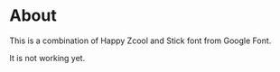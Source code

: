 # About
This is a combination of Happy Zcool and Stick font from Google Font.

It is not working yet.